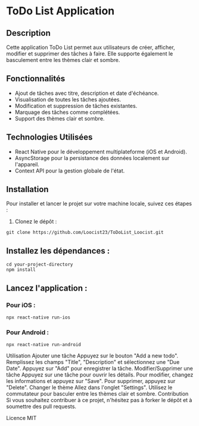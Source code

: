 # ToDo List Application

## Description

Cette application ToDo List permet aux utilisateurs de créer, afficher, modifier et supprimer des tâches à faire. Elle supporte également le basculement entre les thèmes clair et sombre.

## Fonctionnalités

- Ajout de tâches avec titre, description et date d'échéance.
- Visualisation de toutes les tâches ajoutées.
- Modification et suppression de tâches existantes.
- Marquage des tâches comme complétées.
- Support des thèmes clair et sombre.

## Technologies Utilisées

- React Native pour le développement multiplateforme (iOS et Android).
- AsyncStorage pour la persistance des données localement sur l'appareil.
- Context API pour la gestion globale de l'état.

## Installation

Pour installer et lancer le projet sur votre machine locale, suivez ces étapes :

1. Clonez le dépôt :

```
git clone https://github.com/Loocist23/ToDoList_Loocist.git
```

## Installez les dépendances :

```
cd your-project-directory
npm install
```

## Lancez l'application :
### Pour iOS :
`
npx react-native run-ios
`

### Pour Android :
`
npx react-native run-android
`

Utilisation
Ajouter une tâche
Appuyez sur le bouton "Add a new todo".
Remplissez les champs "Title", "Description" et sélectionnez une "Due Date".
Appuyez sur "Add" pour enregistrer la tâche.
Modifier/Supprimer une tâche
Appuyez sur une tâche pour ouvrir les détails.
Pour modifier, changez les informations et appuyez sur "Save".
Pour supprimer, appuyez sur "Delete".
Changer le thème
Allez dans l'onglet "Settings".
Utilisez le commutateur pour basculer entre les thèmes clair et sombre.
Contribution
Si vous souhaitez contribuer à ce projet, n'hésitez pas à forker le dépôt et à soumettre des pull requests.

Licence
MIT